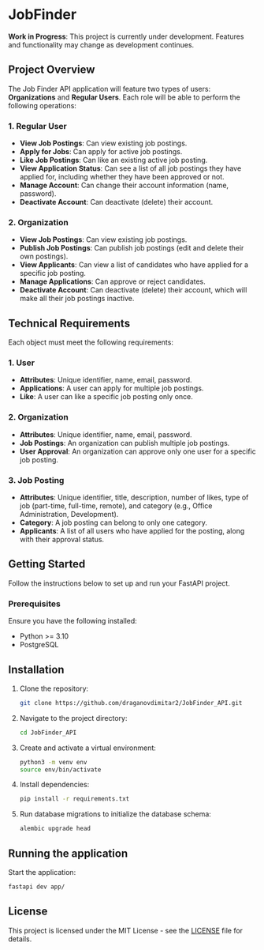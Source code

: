# JobFinder

**Work in Progress**: This project is currently under development. Features and functionality may change as development continues.

## Project Overview

The Job Finder API application will feature two types of users: **Organizations** and **Regular Users**. Each role will be able to perform the following operations:

### 1. Regular User
- **View Job Postings**: Can view existing job postings.
- **Apply for Jobs**: Can apply for active job postings.
- **Like Job Postings**: Can like an existing active job posting.
- **View Application Status**: Can see a list of all job postings they have applied for, including whether they have been approved or not.
- **Manage Account**: Can change their account information (name, password).
- **Deactivate Account**: Can deactivate (delete) their account.

### 2. Organization
- **View Job Postings**: Can view existing job postings.
- **Publish Job Postings**: Can publish job postings (edit and delete their own postings).
- **View Applicants**: Can view a list of candidates who have applied for a specific job posting.
- **Manage Applications**: Can approve or reject candidates.
- **Deactivate Account**: Can deactivate (delete) their account, which will make all their job postings inactive.

## Technical Requirements

Each object must meet the following requirements:

### 1. User
- **Attributes**: Unique identifier, name, email, password.
- **Applications**: A user can apply for multiple job postings.
- **Like**: A user can like a specific job posting only once.

### 2. Organization
- **Attributes**: Unique identifier, name, email, password.
- **Job Postings**: An organization can publish multiple job postings.
- **User Approval**: An organization can approve only one user for a specific job posting.

### 3. Job Posting
- **Attributes**: Unique identifier, title, description, number of likes, type of job (part-time, full-time, remote), and category (e.g., Office Administration, Development).
- **Category**: A job posting can belong to only one category.
- **Applicants**: A list of all users who have applied for the posting, along with their approval status.
  
## Getting Started
Follow the instructions below to set up and run your FastAPI project.

### Prerequisites
Ensure you have the following installed:

- Python >= 3.10
- PostgreSQL
  
## Installation

1. Clone the repository:
    ```bash
    git clone https://github.com/draganovdimitar2/JobFinder_API.git
    ```
2. Navigate to the project directory:
    ```bash
    cd JobFinder_API
    ```
3. Create and activate a virtual environment:
    ```bash
    python3 -m venv env
    source env/bin/activate
    ```
4. Install dependencies:
    ```bash
    pip install -r requirements.txt
    ```
5. Run database migrations to initialize the database schema:
    ```bash
    alembic upgrade head
    ```
    
## Running the application
Start the application:
```bash
fastapi dev app/
```

## License

This project is licensed under the MIT License - see the [LICENSE](LICENSE) file for details.
